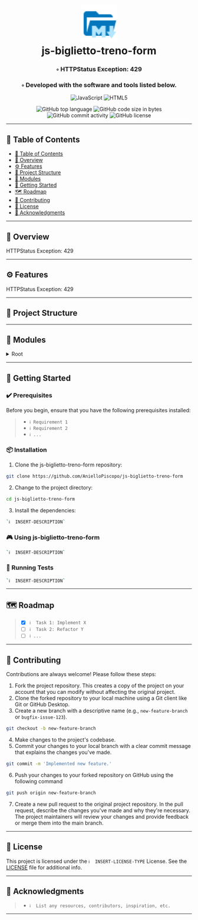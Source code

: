 <div align="center">
<h1 align="center">
<img src="https://raw.githubusercontent.com/PKief/vscode-material-icon-theme/ec559a9f6bfd399b82bb44393651661b08aaf7ba/icons/folder-markdown-open.svg" width="100" />
<br>js-biglietto-treno-form
</h1>
<h3>◦ HTTPStatus Exception: 429</h3>
<h3>◦ Developed with the software and tools listed below.</h3>

<p align="center">
<img src="https://img.shields.io/badge/JavaScript-F7DF1E.svg?style&logo=JavaScript&logoColor=black" alt="JavaScript" />
<img src="https://img.shields.io/badge/HTML5-E34F26.svg?style&logo=HTML5&logoColor=white" alt="HTML5" />
</p>
<img src="https://img.shields.io/github/languages/top/AnielloPiscopo/js-biglietto-treno-form?style&color=5D6D7E" alt="GitHub top language" />
<img src="https://img.shields.io/github/languages/code-size/AnielloPiscopo/js-biglietto-treno-form?style&color=5D6D7E" alt="GitHub code size in bytes" />
<img src="https://img.shields.io/github/commit-activity/m/AnielloPiscopo/js-biglietto-treno-form?style&color=5D6D7E" alt="GitHub commit activity" />
<img src="https://img.shields.io/github/license/AnielloPiscopo/js-biglietto-treno-form?style&color=5D6D7E" alt="GitHub license" />
</div>

---

## 📒 Table of Contents
- [📒 Table of Contents](#-table-of-contents)
- [📍 Overview](#-overview)
- [⚙️ Features](#-features)
- [📂 Project Structure](#project-structure)
- [🧩 Modules](#modules)
- [🚀 Getting Started](#-getting-started)
- [🗺 Roadmap](#-roadmap)
- [🤝 Contributing](#-contributing)
- [📄 License](#-license)
- [👏 Acknowledgments](#-acknowledgments)

---


## 📍 Overview

HTTPStatus Exception: 429

---

## ⚙️ Features

HTTPStatus Exception: 429

---


## 📂 Project Structure




---

## 🧩 Modules

<details closed><summary>Root</summary>

| File                                                                                           | Summary                   |
| ---                                                                                            | ---                       |
| [index.html](https://github.com/AnielloPiscopo/js-biglietto-treno-form/blob/main/index.html)   | HTTPStatus Exception: 429 |
| [style.css](https://github.com/AnielloPiscopo/js-biglietto-treno-form/blob/main/css\style.css) | HTTPStatus Exception: 429 |
| [script.js](https://github.com/AnielloPiscopo/js-biglietto-treno-form/blob/main/JS\script.js)  | HTTPStatus Exception: 429 |

</details>

---

## 🚀 Getting Started

### ✔️ Prerequisites

Before you begin, ensure that you have the following prerequisites installed:
> - `ℹ️ Requirement 1`
> - `ℹ️ Requirement 2`
> - `ℹ️ ...`

### 📦 Installation

1. Clone the js-biglietto-treno-form repository:
```sh
git clone https://github.com/AnielloPiscopo/js-biglietto-treno-form
```

2. Change to the project directory:
```sh
cd js-biglietto-treno-form
```

3. Install the dependencies:
```sh
`ℹ️  INSERT-DESCRIPTION`
```

### 🎮 Using js-biglietto-treno-form

```sh
`ℹ️  INSERT-DESCRIPTION`
```

### 🧪 Running Tests
```sh
`ℹ️  INSERT-DESCRIPTION`
```

---


## 🗺 Roadmap

> - [X] `ℹ️  Task 1: Implement X`
> - [ ] `ℹ️  Task 2: Refactor Y`
> - [ ] `ℹ️ ...`


---

## 🤝 Contributing

Contributions are always welcome! Please follow these steps:
1. Fork the project repository. This creates a copy of the project on your account that you can modify without affecting the original project.
2. Clone the forked repository to your local machine using a Git client like Git or GitHub Desktop.
3. Create a new branch with a descriptive name (e.g., `new-feature-branch` or `bugfix-issue-123`).
```sh
git checkout -b new-feature-branch
```
4. Make changes to the project's codebase.
5. Commit your changes to your local branch with a clear commit message that explains the changes you've made.
```sh
git commit -m 'Implemented new feature.'
```
6. Push your changes to your forked repository on GitHub using the following command
```sh
git push origin new-feature-branch
```
7. Create a new pull request to the original project repository. In the pull request, describe the changes you've made and why they're necessary.
The project maintainers will review your changes and provide feedback or merge them into the main branch.

---

## 📄 License

This project is licensed under the `ℹ️  INSERT-LICENSE-TYPE` License. See the [LICENSE](https://docs.github.com/en/communities/setting-up-your-project-for-healthy-contributions/adding-a-license-to-a-repository) file for additional info.

---

## 👏 Acknowledgments

> - `ℹ️  List any resources, contributors, inspiration, etc.`

---
